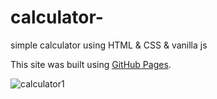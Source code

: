# calculator-
simple calculator using HTML &amp; CSS &amp; vanilla js

This site was built using [GitHub Pages](https://yassmine23.github.io/calculator-/).


![calculator1](https://user-images.githubusercontent.com/73618096/188331305-a08c5f10-fe27-4878-9f79-62487480db8b.png)

